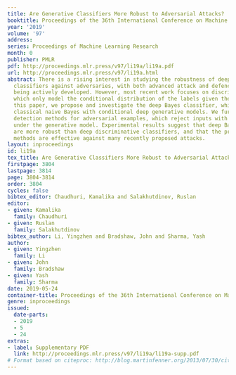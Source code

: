 ```yaml
---
title: Are Generative Classifiers More Robust to Adversarial Attacks?
booktitle: Proceedings of the 36th International Conference on Machine Learning
year: '2019'
volume: '97'
address: 
series: Proceedings of Machine Learning Research
month: 0
publisher: PMLR
pdf: http://proceedings.mlr.press/v97/li19a/li19a.pdf
url: http://proceedings.mlr.press/v97/li19a.html
abstract: There is a rising interest in studying the robustness of deep neural network
  classifiers against adversaries, with both advanced attack and defence techniques
  being actively developed. However, most recent work focuses on discriminative classifiers,
  which only model the conditional distribution of the labels given the inputs. In
  this paper, we propose and investigate the deep Bayes classifier, which improves
  classical naive Bayes with conditional deep generative models. We further develop
  detection methods for adversarial examples, which reject inputs with low likelihood
  under the generative model. Experimental results suggest that deep Bayes classifiers
  are more robust than deep discriminative classifiers, and that the proposed detection
  methods are effective against many recently proposed attacks.
layout: inproceedings
id: li19a
tex_title: Are Generative Classifiers More Robust to Adversarial Attacks?
firstpage: 3804
lastpage: 3814
page: 3804-3814
order: 3804
cycles: false
bibtex_editor: Chaudhuri, Kamalika and Salakhutdinov, Ruslan
editor:
- given: Kamalika
  family: Chaudhuri
- given: Ruslan
  family: Salakhutdinov
bibtex_author: Li, Yingzhen and Bradshaw, John and Sharma, Yash
author:
- given: Yingzhen
  family: Li
- given: John
  family: Bradshaw
- given: Yash
  family: Sharma
date: 2019-05-24
container-title: Proceedings of the 36th International Conference on Machine Learning
genre: inproceedings
issued:
  date-parts:
  - 2019
  - 5
  - 24
extras:
- label: Supplementary PDF
  link: http://proceedings.mlr.press/v97/li19a/li19a-supp.pdf
# Format based on citeproc: http://blog.martinfenner.org/2013/07/30/citeproc-yaml-for-bibliographies/
---
```

